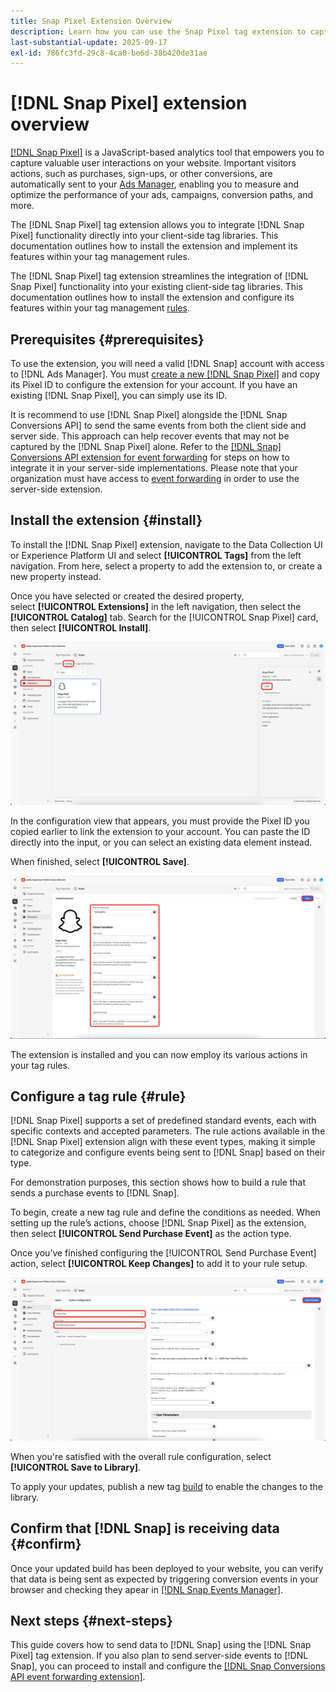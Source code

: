 ```yaml
---
title: Snap Pixel Extension Overview
description: Learn how you can use the Snap Pixel tag extension to capture valuble user interactions in Adobe Experience Platform.
last-substantial-update: 2025-09-17
exl-id: 786fc3fd-29c8-4ca0-be6d-38b420de31ae
---
```

# [!DNL Snap Pixel] extension overview

[[!DNL Snap Pixel]](https://businesshelp.snapchat.com/s/article/snap-pixel-about) is a JavaScript-based analytics tool that empowers you to capture valuable user interactions on your website. Important visitors actions, such as purchases, sign-ups, or other conversions, are automatically sent to your [Ads Manager](http://ads.snapchat.com/), enabling you to measure and optimize the performance of your ads, campaigns, conversion paths, and more.

The [!DNL Snap Pixel] tag extension allows you to integrate [!DNL Snap Pixel] functionality directly into your client-side tag libraries. This documentation outlines how to install the extension and implement its features within your tag management rules.

The [!DNL Snap Pixel] tag extension streamlines the integration of [!DNL Snap Pixel] functionality into your existing client-side tag libraries. This documentation outlines how to install the extension and configure its features within your tag management [rules](../../../ui/managing-resources/rules.md).

## Prerequisites {#prerequisites}

To use the extension, you will need a valid [!DNL Snap] account with access to [!DNL Ads Manager]. You must [create a new [!DNL Snap Pixel]](https://forbusiness.snapchat.com/advertising/snap-pixel#about) and copy its Pixel ID to configure the extension for your account. If you have an existing [!DNL Snap Pixel], you can simply use its ID.

It is recommend to use [!DNL Snap Pixel] alongside the [!DNL Snap Conversions API] to send the same events from both the client side and server side. This approach can help recover events that may not be captured by the [!DNL Snap Pixel] alone. Refer to the [[!DNL Snap] Conversions API extension for event forwarding](../../server/snap/overview.md) for steps on how to integrate it in your server-side implementations. Please note that your organization must have access to [event forwarding](../../../ui/event-forwarding/overview.md) in order to use the server-side extension.

## Install the extension {#install}

To install the [!DNL Snap Pixel] extension, navigate to the Data Collection UI or Experience Platform UI and select **[!UICONTROL Tags]** from the left navigation. From here, select a property to add the extension to, or create a new property instead.

Once you have selected or created the desired property, select **[!UICONTROL Extensions]** in the left navigation, then select the **[!UICONTROL Catalog]** tab. Search for the [!UICONTROL Snap Pixel] card, then select **[!UICONTROL Install]**.

![The [!UICONTROL Install] button being selected for the [!UICONTROL Snap Pixel] extension in the Data Collection UI.](./images/install.png)

In the configuration view that appears, you must provide the Pixel ID you copied earlier to link the extension to your account. You can paste the ID directly into the input, or you can select an existing data element instead.

When finished, select **[!UICONTROL Save]**.

![The [!DNL Pixel] ID provided as a data element in the extension configuration view.](./images/configure.png)

The extension is installed and you can now employ its various actions in your tag rules.

## Configure a tag rule {#rule}

[!DNL Snap Pixel] supports a set of predefined standard events, each with specific contexts and accepted parameters. The rule actions available in the [!DNL Snap Pixel] extension align with these event types, making it simple to categorize and configure events being sent to [!DNL Snap] based on their type.

For demonstration purposes, this section shows how to build a rule that sends a purchase events to [!DNL Snap].

To begin, create a new tag rule and define the conditions as needed. When setting up the rule’s actions, choose [!DNL Snap Pixel] as the extension, then select **[!UICONTROL Send Purchase Event]** as the action type.

Once you’ve finished configuring the [!UICONTROL Send Purchase Event] action, select **[!UICONTROL Keep Changes]** to add it to your rule setup. 

![The [!UICONTROL Send Purchase Event] action type selected for a rule in the Data Collection UI.](./images/action-type.png)

When you're satisfied with the overall rule configuration, select **[!UICONTROL Save to Library]**.

To apply your updates, publish a new tag [build](../../../ui/publishing/builds.md) to enable the changes to the library.

## Confirm that [!DNL Snap] is receiving data {#confirm}

Once your updated build has been deployed to your website, you can verify that data is being sent as expected by triggering conversion events in your browser and checking they apear in [[!DNL Snap Events Manager]](https://businesshelp.snapchat.com/s/article/events-manager).

## Next steps {#next-steps}

This guide covers how to send data to [!DNL Snap] using the [!DNL Snap Pixel] tag extension. If you also plan to send server-side events to [!DNL Snap], you can proceed to install and configure the [[!DNL Snap Conversions API event forwarding extension]](../../server/snap/overview.md).
